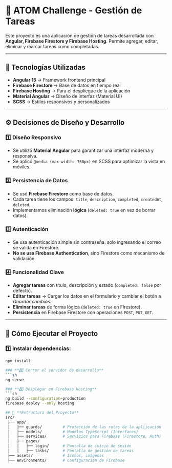 # 🚀 ATOM Challenge - Gestión de Tareas

Este proyecto es una aplicación de gestión de tareas desarrollada con **Angular, Firebase Firestore y Firebase Hosting**. Permite agregar, editar, eliminar y marcar tareas como completadas.

---

## 📌 Tecnologías Utilizadas
- **Angular 15** → Framework frontend principal
- **Firebase Firestore** → Base de datos en tiempo real
- **Firebase Hosting** → Para el despliegue de la aplicación
- **Material Angular** → Diseño de interfaz (Material UI)
- **SCSS** → Estilos responsivos y personalizados

---

## ⚙️ Decisiones de Diseño y Desarrollo

### **1️⃣ Diseño Responsivo**
- Se utilizó **Material Angular** para garantizar una interfaz moderna y responsiva.
- Se aplicó `@media (max-width: 768px)` en SCSS para optimizar la vista en móviles.

### **2️⃣ Persistencia de Datos**
- Se usó **Firebase Firestore** como base de datos.
- Cada tarea tiene los campos: `title`, `description`, `completed`, `createdAt`, `deleted`.
- Implementamos eliminación **lógica** (`deleted: true` en vez de borrar datos).

### **3️⃣ Autenticación**
- Se usa autenticación simple sin contraseña: solo ingresando el correo se valida en Firestore.
- **No se usa Firebase Authentication**, sino Firestore como mecanismo de validación.

### **4️⃣ Funcionalidad Clave**
- **Agregar tareas** con título, descripción y estado (`completed: false` por defecto).
- **Editar tareas** → Cargar los datos en el formulario y cambiar el botón a *Guardar cambios*.
- **Eliminar tareas** de forma lógica (`deleted: true` en Firestore).
- **Persistencia** en Firebase Firestore con operaciones `POST`, `PUT`, `GET`.

---

## 🚀 **Cómo Ejecutar el Proyecto**

### **1️⃣ Instalar dependencias**:
```sh
npm install

### **2️⃣ Correr el servidor de desarrollo**
```sh
ng serve

### **3️⃣ Desplegar en Firebase Hosting**
```sh
ng build --configuration=production
firebase deploy --only hosting

## 📂 **Estructura del Proyecto**
src/
 ├── app/
 │   ├── guards/         # Protección de las rutas de la apliicación
 │   ├── models/         # Modelos TypeScript (Interfaces)
 │   ├── services/       # Servicios para Firebase (Firestore, Auth)
 │   ├── pages/
 │   │   ├── login/      # Pantalla de inicio de sesión
 │   │   ├── tasks/      # Pantalla de gestión de tareas
 ├── assets/             # Iconos, imágenes
 ├── environments/       # Configuración de Firebase

